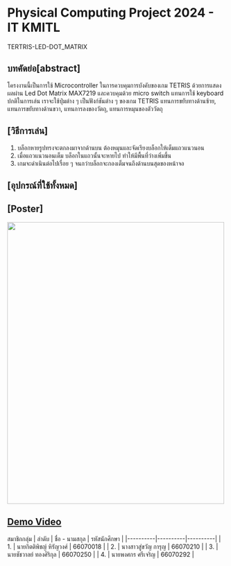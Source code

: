 # Physical Computing Project 2024 - IT KMITL
TERTRIS-LED-DOT_MATRIX

## บทคัดย่อ[abstract]
โครงงานนี้เป็นการใช้ Microcontroller ในการควบคุมการบังคับของเกม TETRIS ด้วยการแสดงผลผ่าน Led Dot Matrix MAX7219 และควบคุมด้วย micro switch แทนการใช้ keyboard ปกติในการเล่น เราจะใช้ปุ่มต่าง ๆ เป็นฟังก์ชันต่าง ๆ ของเกม TETRIS แทนการขยับทางด้านซ้าย, แทนการขยับทางด้านขวา, แทนการลงของวัตถุ, แทนการหมุนของตัววัตถุ

## [วิธีการเล่น]
1. บล็อกหายรูปทรงจะตกลงมาจากด้านบน ต้องหมุนและจัดเรียงบล็อกให้เต็มแถวแนวนอน
2. เมื่อแถวแนวนอนเต็ม บล็อกในแถวนั้นจะหายไป ทำให้มีพื้นที่ว่างเพิ่มขึ้น
3. เกมจะดำเนินต่อไปเรื่อย ๆ จนกว่าบล็อกจะกองเต็มจนถึงด้านบนสุดของหน้าจอ

## [อุปกรณ์ที่ใช้ทั้งหมด]

## [Poster]
<img src="img/Poster_TETRIS.png" width="500" height="650">

## [Demo Video](https://youtu.be/kFzVgla7_yU?feature=shared)
สมาชิกกลุ่ม
| ลำดับ | ชื่อ - นามสกุล | รหัสนักศึกษา |
|----------|----------|----------|
| 1. | นายกิตติพิชญ์ หิรัญวงศ์ | 66070018 |
| 2. | นางสาวสู่ขวัญ การุญ | 66070210 |
| 3. | นายชัชวาลย์ ทองศิริกุล | 66070250 |
| 4. | นายพงศกร ศรีเจริญ | 66070292 |
